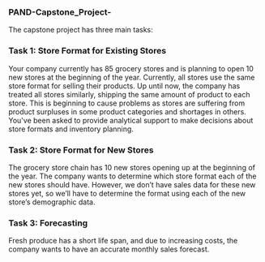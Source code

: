### PAND-Capstone_Project-
The capstone project has three main tasks:
### Task 1: Store Format for Existing Stores

Your company currently has 85 grocery stores and is planning to open 10 new stores at the beginning of the year. Currently, all stores use the same store format for selling their products. Up until now, the company has treated all stores similarly, shipping the same amount of product to each store. This is beginning to cause problems as stores are suffering from product surpluses in some product categories and shortages in others. You've been asked to provide analytical support to make decisions about store formats and inventory planning.
### Task 2: Store Format for New Stores

The grocery store chain has 10 new stores opening up at the beginning of the year. The company wants to determine which store format each of the new stores should have. However, we don’t have sales data for these new stores yet, so we’ll have to determine the format using each of the new store’s demographic data.
### Task 3: Forecasting

Fresh produce has a short life span, and due to increasing costs, the company wants to have an accurate monthly sales forecast.
